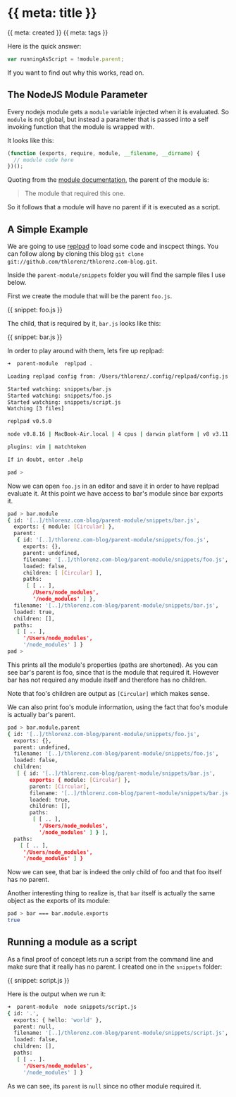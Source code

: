 # {{ meta: title }}

{{ meta: created }}
{{ meta: tags }}

Here is the quick answer:

```js
var runningAsScript = !module.parent;
```

If you want to find out why this works, read on.

## The NodeJS Module Parameter 

Every nodejs module gets a `module` variable injected when it is evaluated. So `module` is not global, but instead a
parameter that is passed into a self invoking function that the module is wrapped with.

It looks like this: 

```js
(function (exports, require, module, __filename, __dirname) {
  // module code here
})();
```

Quoting from the [module documentation](http://nodejs.org/api/modules.html#modules_module_parent), the parent of the
module is:
    
> The module that required this one.

So it follows that a module will have no parent if it is executed as a script.

## A Simple Example

We are going to use [replpad](https://github.com/thlorenz/replpad) to load
some code and inscpect things. You can follow along by cloning this blog `git clone
git://github.com/thlorenz/thlorenz.com-blog.git`. 

Inside the `parent-module/snippets` folder you will find the sample files I use below.

First we create the module that will be the parent `foo.js`.

{{ snippet: foo.js }}

The child, that is required by it, `bar.js` looks like this:

{{ snippet: bar.js }}

In order to play around with them, lets fire up replpad:

```sh
➜  parent-module  replpad .

Loading replpad config from: /Users/thlorenz/.config/replpad/config.js

Started watching: snippets/bar.js
Started watching: snippets/foo.js
Started watching: snippets/script.js
Watching [3 files]

replpad v0.5.0

node v0.8.16 | MacBook-Air.local | 4 cpus | darwin platform | v8 v3.11.10.25 | uv v0.8

plugins: vim | matchtoken

If in doubt, enter .help

pad > 
```

Now we can open `foo.js` in an editor and save it in order to have replpad evaluate it. At this point we have access to
bar's module since bar exports it.

```sh
pad > bar.module
{ id: '[..]/thlorenz.com-blog/parent-module/snippets/bar.js',
  exports: { module: [Circular] },
  parent: 
   { id: '[..]/thlorenz.com-blog/parent-module/snippets/foo.js',
     exports: {},
     parent: undefined,
     filename: '[..]/thlorenz.com-blog/parent-module/snippets/foo.js',
     loaded: false,
     children: [ [Circular] ],
     paths: 
      [ [ .. ],
        /Users/node_modules',
        '/node_modules' ] },
  filename: '[..]/thlorenz.com-blog/parent-module/snippets/bar.js',
  loaded: true,
  children: [],
  paths: 
   [ [ .. ], 
     '/Users/node_modules',
     '/node_modules' ] }
pad > 
```

This prints all the module's properties (paths are shortened). As you can see bar's parent is foo, since that is the
module that required it. However bar has not required any module itself and therefore has no children. 

Note that foo's children are output as `[Circular]` which makes sense.

We can also print foo's module information, using the fact that foo's module is actually bar's parent.

```sh
pad > bar.module.parent
{ id: '[..]/thlorenz.com-blog/parent-module/snippets/foo.js',
  exports: {},
  parent: undefined,
  filename: '[..]/thlorenz.com-blog/parent-module/snippets/foo.js',
  loaded: false,
  children: 
   [ { id: '[..]/thlorenz.com-blog/parent-module/snippets/bar.js',
       exports: { module: [Circular] },
       parent: [Circular],
       filename: '[..]/thlorenz.com-blog/parent-module/snippets/bar.js',
       loaded: true,
       children: [],
       paths: 
        [ [ .. ],
          '/Users/node_modules',
          '/node_modules' ] } ],
  paths: 
    [ [ .. ],
     '/Users/node_modules',
     '/node_modules' ] }
```

Now we can see, that bar is indeed the only child of foo and that foo itself has no parent.

Another interesting thing to realize is, that `bar` itself is actually the same object as the exports of its module:

```sh
pad > bar === bar.module.exports
true
```

## Running a module as a script

As a final proof of concept lets run a
script from the command line and make sure that it really has no parent. I created one in the `snippets` folder:

{{ snippet: script.js }}

Here is the output when we run it:

```sh
➜  parent-module  node snippets/script.js 
{ id: '.',
  exports: { hello: 'world' },
  parent: null,
  filename: '[..]/thlorenz.com-blog/parent-module/snippets/script.js',
  loaded: false,
  children: [],
  paths: 
   [ [ .. ]. 
     '/Users/node_modules',
     '/node_modules' ] }
```

As we can see, its `parent` is `null` since no other module required it.
